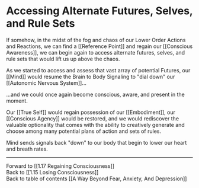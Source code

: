 # Accessing Alternate Futures, Selves, and Rule Sets

If somehow, in the midst of the fog and chaos of our Lower Order Actions and Reactions, we can find a [[Reference Point]] and regain our [[Conscious Awareness]], we can begin again to access alternate futures, selves, and rule sets that would lift us up above the chaos. 

As we started to access and assess that vast array of potential Futures, our [[Mind]] would resume the Brain to Body Signaling to "dial down" our [[Autonomic Nervous System]]...

...and we could once again become conscious, aware, and present in the moment. 

Our [[True Self]] would regain possession of our [[Embodiment]], our [[Conscious Agency]] would be restored, and we would rediscover the valuable optionality that comes with the ability to creatively generate and choose among many potential plans of action and sets of rules. 

Mind sends signals back "down" to our body that begin to lower our heart and breath rates. 

___

Forward to [[1.17 Regaining Consciousness]]      
Back to [[1.15 Losing Consciousness]]      
Back to table of contents [[A Way Beyond Fear, Anxiety, And Depression]]    
